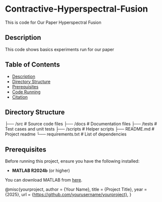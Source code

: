 # Contractive-Hyperspectral-Fusion
This is code for Our Paper Hyperspectral Fusion
## Description
This code shows basics experiments run for our paper

## Table of Contents
- [Description](#description)
- [Directory Structure](#directory-structure)
- [Prerequisites](#prerequisites)
- [Code Running](#code-running)
- [Citation](#citation)

## Directory Structure
├── /src              # Source code files
├── /docs             # Documentation files
├── /tests            # Test cases and unit tests
├── /scripts          # Helper scripts
├── README.md         # Project readme
└── requirements.txt  # List of dependencies



## Prerequisites
Before running this project, ensure you have the following installed:
- **MATLAB R2024b** (or higher)

You can download MATLAB from [here](https://www.mathworks.com/products/matlab.html).





@misc{yourproject,
  author = {Your Name},
  title = {Project Title},
  year = {2025},
  url = {https://github.com/yourusername/yourproject},
}
